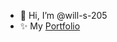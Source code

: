  - 👋 Hi, I’m @will-s-205
- ✨ My [Portfolio](https://will-s-205.github.io/fcc-portfolio/)

<!-- - 👀 I’m interested in ...
- 🌱 I’m currently learning ...
- 💞️ I’m looking to collaborate on ...
- 📫 How to reach me ... -->

<!---
will-s-205/will-s-205 is a ✨ special ✨ repository because its `README.md` (this file) appears on your GitHub profile.
You can click the Preview link to take a look at your changes.
--->
